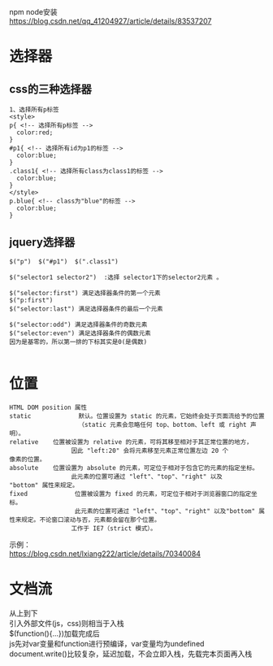 npm node安装   
https://blog.csdn.net/qq_41204927/article/details/83537207

# 选择器  
## css的三种选择器  
```
1、选择所有p标签
<style>
p{ <!-- 选择所有p标签 -->
  color:red;
}
#p1{ <!-- 选择所有id为p1的标签 -->
  color:blue;
}
.class1{ <!-- 选择所有class为class1的标签 -->
  color:blue;
}
</style>
p.blue{ <!-- class为"blue"的标签 -->
  color:blue;
}
```
## jquery选择器  
```
$("p")  $("#p1")  $(".class1")  

$("selector1 selector2")  :选择 selector1下的selector2元素 。 

$("selector:first") 满足选择器条件的第一个元素  
$("p:first")
$("selector:last") 满足选择器条件的最后一个元素   

$("selector:odd") 满足选择器条件的奇数元素
$("selector:even") 满足选择器条件的偶数元素
因为是基零的，所以第一排的下标其实是0(是偶数) 


```

# 位置
```
HTML DOM position 属性   
static 	           默认。位置设置为 static 的元素，它始终会处于页面流给予的位置
                   （static 元素会忽略任何 top、bottom、left 或 right 声明）。
relative 	位置被设置为 relative 的元素，可将其移至相对于其正常位置的地方，
                 因此 "left:20" 会将元素移至元素正常位置左边 20 个           像素的位置。
absolute 	位置设置为 absolute 的元素，可定位于相对于包含它的元素的指定坐标。
                 此元素的位置可通过 "left"、"top"、"right" 以及                     "bottom" 属性来规定。
fixed 	          位置被设置为 fixed 的元素，可定位于相对于浏览器窗口的指定坐标。
                  此元素的位置可通过 "left"、"top"、"right" 以及"bottom" 属性来规定。不论窗口滚动与否，元素都会留在那个位置。
                 工作于 IE7（strict 模式）。

```
示例：   
https://blog.csdn.net/lxiang222/article/details/70340084   
# 文档流
从上到下   
引入外部文件(js，css)则相当于入栈   
$(function(){...})加载完成后   
js先对var变量和function进行预编译，var变量均为undefined   
document.write()比较复杂，延迟加载，不会立即入栈，先载完本页面再入栈   
